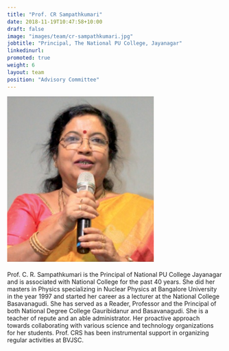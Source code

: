 ```yaml
---
title: "Prof. CR Sampathkumari"
date: 2018-11-19T10:47:58+10:00
draft: false
image: "images/team/cr-sampathkumari.jpg"
jobtitle: "Principal, The National PU College, Jayanagar"
linkedinurl: 
promoted: true
weight: 6
layout: team
position: "Advisory Committee"
---
```


![Prof. CR Sampathkumari photo](/images/team/cr-sampathkumari.jpg "Prof. CR Sampathkumari")

Prof. C. R. Sampathkumari is the Principal of National PU College Jayanagar and is associated with National College for the past 40 years. She did her masters in Physics specializing in Nuclear Physics at Bangalore University in the year 1997 and started her career as a lecturer at the National College Basavanagudi. She has served as a Reader, Professor and the Principal of both National Degree College Gauribidanur and Basavanagudi. She is a teacher of repute and an able administrator. Her proactive approach towards collaborating with various science and technology organizations for her students. Prof. CRS has been instrumental support in organizing regular activities at BVJSC.
